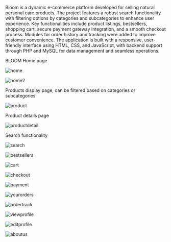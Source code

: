 Bloom is a dynamic e-commerce platform developed for selling natural personal care products. The project features a robust search functionality with filtering options by categories and subcategories to enhance user experience. Key functionalities include product listings, bestsellers, shopping cart, secure payment gateway integration, and a smooth checkout process. Modules for order history and tracking were added to improve customer convenience. The application is built with a responsive, user-friendly interface using HTML, CSS, and JavaScript, with backend support through PHP and MySQL for data management and seamless operations.



BLOOM Home page

![home](https://github.com/user-attachments/assets/8d9d572f-6500-47ee-b605-f06494839f83)

![home2](https://github.com/user-attachments/assets/f48110c2-ab82-4a26-9f7d-779ea4f30a08)

Products display page, can be filtered based on categories or subcategories

![product](https://github.com/user-attachments/assets/80a60728-e454-4800-8905-368a2f0bf190)

Product details page

![productdetail](https://github.com/user-attachments/assets/a1824a88-18bc-4f8c-9e6c-e1a32f172924)

Search functionality

![search](https://github.com/user-attachments/assets/0b4a6085-0928-42de-993d-f9ced7bf0cd5)

![bestsellers](https://github.com/user-attachments/assets/ab947f05-8dde-49e6-9472-4ffcdcaac5ea)

![cart](https://github.com/user-attachments/assets/2e1e668b-d762-4aab-9010-41c9203ef266)

![checkout](https://github.com/user-attachments/assets/b938cb50-9bf3-4b19-b890-350dcca0c9ff)

![payment](https://github.com/user-attachments/assets/1c7ab4aa-3ce9-42b4-ac9d-fb09f4849346)

![yourorders](https://github.com/user-attachments/assets/29f435c8-4eb8-477b-a752-a235922aaa7b)

![ordertrack](https://github.com/user-attachments/assets/af02f1fc-4689-48ad-b5c1-5809d00668d7)

![viewprofile](https://github.com/user-attachments/assets/a1d3def7-5c17-4f41-bab4-ad02571f64d6)

![editprofile](https://github.com/user-attachments/assets/e60f2209-7e18-4eb1-8deb-386c8de6c671)

![aboutus](https://github.com/user-attachments/assets/7a43b0e8-c8a8-4c25-8feb-1bb85498d63c)
